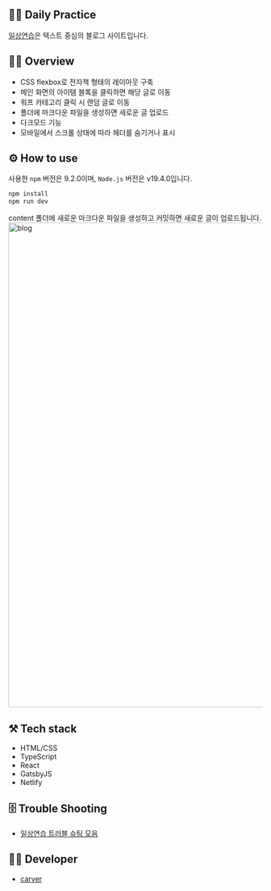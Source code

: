 ## ✍🏻 Daily Practice

[일상연습](https://blog.divdivdiv.com)은 텍스트 중심의 블로그 사이트입니다.

## 🧚‍♂️ Overview

- CSS flexbox로 전자책 형태의 레이아웃 구축
- 메인 화면의 아이템 블록을 클릭하면 해당 글로 이동
- 워프 카테고리 클릭 시 랜덤 글로 이동
- 폴더에 마크다운 파일을 생성하면 새로운 글 업로드
- 다크모드 기능
- 모바일에서 스크롤 상태에 따라 헤더를 숨기거나 표시

## ⚙️ How to use

사용한 `npm` 버전은 9.2.0이며, `Node.js` 버전은 v19.4.0입니다.

```bash
npm install
npm run dev
```

content 폴더에 새로운 마크다운 파일을 생성하고 커밋하면 새로운 글이 업로드됩니다.
<img width="959" alt="blog" src="https://github.com/minumsa/gatsby-blog/assets/83910706/e362dc61-f443-493a-9778-8d3edba1e128">


## ⚒️ Tech stack

- HTML/CSS
- TypeScript
- React
- GatsbyJS
- Netlify

## 🗄️ Trouble Shooting

- [일상연습 트러블 슈팅 모음](https://medium.com/@icycyi92/%EC%9D%BC%EC%83%81%EC%97%B0%EC%8A%B5-%ED%8A%B8%EB%9F%AC%EB%B8%94-%EC%8A%88%ED%8C%85-%EB%AA%A8%EC%9D%8C-535425533c82)

## 👨‍💻 Developer

- [carver](https://github.com/minumsa)
